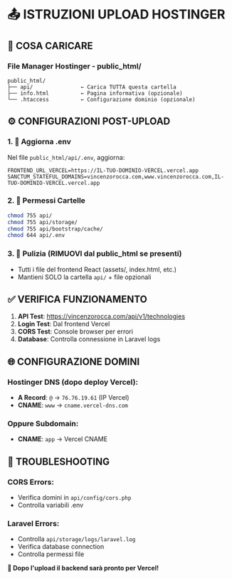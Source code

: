 # 📤 ISTRUZIONI UPLOAD HOSTINGER

## 🎯 COSA CARICARE

### File Manager Hostinger - public_html/
```
public_html/
├── api/               ← Carica TUTTA questa cartella
├── info.html          ← Pagina informativa (opzionale)
└── .htaccess          ← Configurazione dominio (opzionale)
```

## ⚙️ CONFIGURAZIONI POST-UPLOAD

### 1. 📝 Aggiorna .env
Nel file `public_html/api/.env`, aggiorna:
```
FRONTEND_URL_VERCEL=https://IL-TUO-DOMINIO-VERCEL.vercel.app
SANCTUM_STATEFUL_DOMAINS=vincenzorocca.com,www.vincenzorocca.com,IL-TUO-DOMINIO-VERCEL.vercel.app
```

### 2. 🔐 Permessi Cartelle
```bash
chmod 755 api/
chmod 755 api/storage/
chmod 755 api/bootstrap/cache/
chmod 644 api/.env
```

### 3. 🧹 Pulizia (RIMUOVI dal public_html se presenti)
- Tutti i file del frontend React (assets/, index.html, etc.)
- Mantieni SOLO la cartella `api/` + file opzionali

## ✅ VERIFICA FUNZIONAMENTO

1. **API Test**: https://vincenzorocca.com/api/v1/technologies
2. **Login Test**: Dal frontend Vercel
3. **CORS Test**: Console browser per errori
4. **Database**: Controlla connessione in Laravel logs

## 🌐 CONFIGURAZIONE DOMINI

### Hostinger DNS (dopo deploy Vercel):
- **A Record**: `@` → `76.76.19.61` (IP Vercel)
- **CNAME**: `www` → `cname.vercel-dns.com`

### Oppure Subdomain:
- **CNAME**: `app` → Vercel CNAME

## 🔧 TROUBLESHOOTING

### CORS Errors:
- Verifica domini in `api/config/cors.php`
- Controlla variabili .env

### Laravel Errors:
- Controlla `api/storage/logs/laravel.log`
- Verifica database connection
- Controlla permessi file

**🎉 Dopo l'upload il backend sarà pronto per Vercel!**
